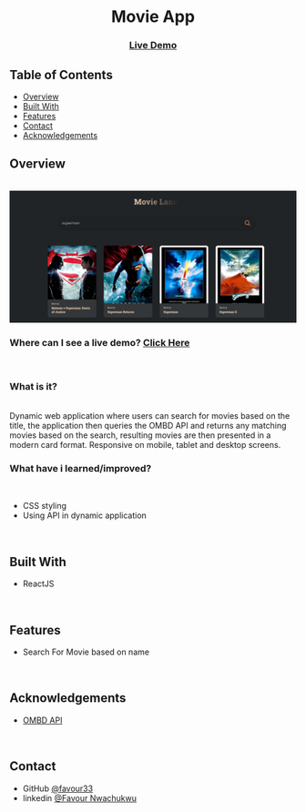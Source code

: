 <!-- Please update value in the {}  -->

<h1 align="center">Movie App</h1>

<!-- <div align="center">
   Solution for a challenge from  <a href="http://devchallenges.io" target="_blank">Devchallenges.io</a>.
</div> -->

<div align="center">
  <h3>
    <a href="https://fn-movies-app.netlify.app"
    target="_blank">
      Live Demo
    </a>
    <!-- <span> | </span>
    <a href="https://github.com/favour33/error-404">
      Code 
    </a> -->
    <!-- <span> | </span>
    <a href="https://devchallenges.io/challenges/wBunSb7FPrIepJZAg0sY">
      Challenge
    </a> -->
  </h3>
</div>

<!-- TABLE OF CONTENTS -->

## Table of Contents

- [Overview](#overview)
- [Built With](#built-with)
- [Features](#features)
- [Contact](#contact)
- [Acknowledgements](#acknowledgements)

<!-- OVERVIEW -->

## Overview

<br />
<img src="src/github-images/image.png">

### Where can I see a live demo? <a href="https://fn-movies-app.netlify.app" target="_blank" >Click Here </a>

<br />

### What is it? <br />

<br />
Dynamic web application where users can search for movies based on the title, the application then queries the OMBD API and returns any matching movies based on the search, resulting movies are then presented in a modern card format. Responsive on mobile, tablet and desktop screens.

<br />

### What have i learned/improved?<br />

<br />

- CSS styling
- Using API in dynamic application

<br />

## Built With

<!-- This section should list any major frameworks that you built your project using. Here are a few examples.-->

- ReactJS

<br />

## Features

<!-- List the features of your application or follow the template. Don't share the figma file here :) -->

- Search For Movie based on name

<br />

## Acknowledgements

<!-- This section should list any articles or add-ons/plugins that helps you to complete the project. This is optional but it will help you in the future. For exmpale -->

- [OMBD API](https://www.omdbapi.com)

<br />

## Contact

<!-- - Website [your-website.com](https://{your-web-site-link}) -->

- GitHub [@favour33](https://github.com/favour33)
- linkedin [@Favour Nwachukwu](https://www.linkedin.com/in/fn84/})
